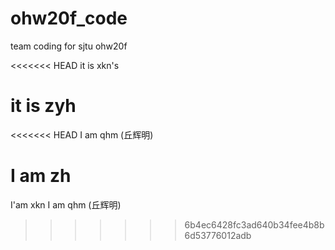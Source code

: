 # ohw20f_code
team coding for sjtu ohw20f

<<<<<<< HEAD
it is xkn's  

it is zyh
=======

<<<<<<< HEAD
I am qhm (丘辉明)

I am zh
=======
I'am xkn
I am qhm (丘辉明)
>>>>>>> 6b4ec6428fc3ad640b34fee4b8b6d53776012adb
